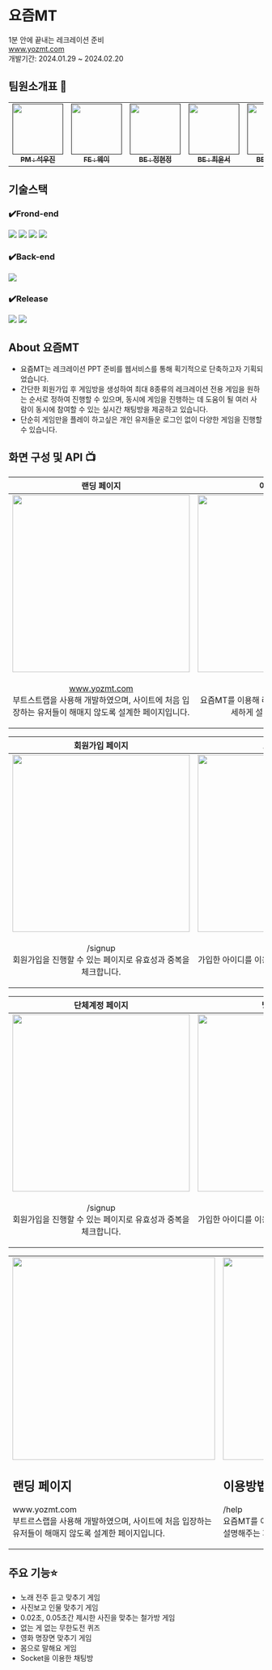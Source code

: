# 요즘MT
1분 안에 끝내는 레크레이션 준비<br>
www.yozmt.com<br>
개발기간: 2024.01.29 ~ 2024.02.20


## 팀원소개표 🔎

<table>
  <tbody>
    <tr>
      <td align="center"><a href=""><img src="![image](https://github.com/Pirogramming-20/YM/assets/121532823/a494b35e-5c8a-407e-a71d-957d3460f959)
" width="100px;" alt=""/><br /><sub><b> PM : 석우진 </b></sub></a><br /></td>
      <td align="center"><a href=""><img src="" width="100px;" alt=""/><br /><sub><b> FE : 웨이 </b></sub></a><br /></td>
      <td align="center"><a href=""><img src="" width="100px;" alt=""/><br /><sub><b> BE : 정현정</b></sub></a><br /></td>
      <td align="center"><a href=""><img src="" width="100px;" alt=""/><br /><sub><b> BE : 최윤서</b></sub></a><br /></td>
      <td align="center"><a href=""><img src="" width="100px;" alt=""/><br /><sub><b> BE : 오기택</b></sub></a><br /></td>
    </tr>
  </tbody>
</table>


## 기술스택 

### ✔️Frond-end
<img src="https://img.shields.io/badge/html5-E34F26?style=for-the-badge&logo=html5&logoColor=white"> <img src="https://img.shields.io/badge/css-1572B6?style=for-the-badge&logo=css3&logoColor=white"> <img src="https://img.shields.io/badge/javascript-F7DF1E?style=for-the-badge&logo=javascript&logoColor=black"> <img src="https://img.shields.io/badge/jquery-0769AD?style=for-the-badge&logo=jquery&logoColor=white">

### ✔️Back-end
<img src="https://img.shields.io/badge/django-092E20?style=for-the-badge&logo=django&logoColor=white">

### ✔️Release
<img src="https://img.shields.io/badge/linux-FCC624?style=for-the-badge&logo=linux&logoColor=black"> <img src="https://img.shields.io/badge/amazonaws-232F3E?style=for-the-badge&logo=amazonaws&logoColor=white"> 

## About 요즘MT
- 요즘MT는 레크레이션 PPT 준비를 웹서비스를 통해 획기적으로 단축하고자 기획되었습니다.
- 간단한 회원가입 후 게임방을 생성하여 최대 8종류의 레크레이션 전용 게임을 원하는 순서로 정하여 진행할 수 있으며, 동시에 게임을 진행하는 데 도움이 될 여러 사람이 동시에 참여할 수 있는 실시간 채팅방을 제공하고 있습니다.
- 단순히 게임만을 플레이 하고싶은 개인 유저들운 로그인 없이 다양한 게임을 진행할 수 있습니다.

## 화면 구성 및 API 📺

| 랜딩 페이지 | 이용방법 페이지 |
| :---:         |     :---:      |
| <img src="" width="350px;" height="350px" alt=""/>   | <img src="" width="350px;" height="350px" alt=""/>     |
| <p>www.yozmt.com<br>부트스트랩을 사용해 개발하였으며, 사이트에 처음 입장하는 유저들이 해매지 않도록 설계한 페이지입니다.</p>     | <p>/help<br>요즘MT를 이용해 레크레이션을 진행하는 방법을 자세하게 설명해주는 페이지입니다.</p>     | 

| 회원가입 페이지 | 로그인 페이지 |
| :---:         |     :---:      |
| <img src="" width="350px;" height="350px" alt=""/>   | <img src="" width="350px;" height="350px" alt=""/>     |
| <p>/signup <br>회원가입을 진행할 수 있는 페이지로 유효성과 중복을 체크합니다. </p>     | <p>/login<br>가입한 아이디를 이용해 로그인할 수 있는 페이지입니다.</p>     | 

| 단체계정 페이지 | 방 생성 페이지 |
| :---:         |     :---:      |
| <img src="" width="350px;" height="350px" alt=""/>   | <img src="" width="350px;" height="350px" alt=""/>     |
| <p>/signup <br>회원가입을 진행할 수 있는 페이지로 유효성과 중복을 체크합니다. </p>     | <p>/login<br>가입한 아이디를 이용해 로그인할 수 있는 페이지입니다.</p>  | 


<table>
  <tbody>
    <tr>
      <td><img src="" width="400px;" height="400px" alt=""/><h2>랜딩 페이지</h2><p>www.yozmt.com<br>부트르스랩을 사용해 개발하였으며, 사이트에 처음 입장하는 유저들이 해매지 않도록 설계한 페이지입니다.</p></td>
      <td><img src="" width="400px;" height="400px" alt=""/><h2>이용방법 페이지</h2><p>/help<br>요즘MT를 이용해 레크레이션을 진행하는 방법을 자세하게 설명해주는 페이지입니다.</p></td>
    </tr>
  </tbody>
</table>

## 주요 기능⭐️

- 노래 전주 듣고 맞추기 게임
- 사진보고 인물 맞추기 게임
- 0.02초, 0.05초간 제시한 사진을 맞추는 철가방 게임
- 없는 게 없는 무한도전 퀴즈
- 영화 명장면 맞추기 게임
- 몸으로 말해요 게임
- Socket을 이용한 채팅방

